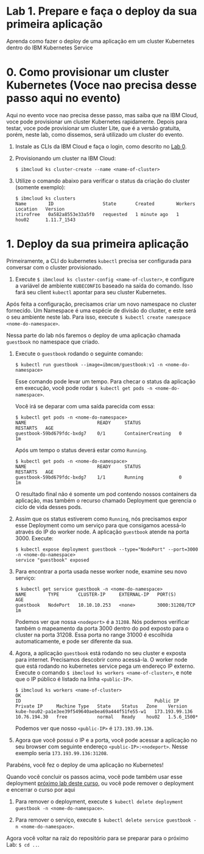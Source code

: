 # Lab 1. Prepare e faça o deploy da sua primeira aplicação

Aprenda como fazer o deploy de uma aplicação em um cluster Kubernetes dentro do IBM Kubernetes Service

# 0. Como provisionar um cluster Kubernetes (Voce nao precisa desse passo aqui no evento)

Aqui no evento voce nao precisa desse passo, mas saiba que na IBM Cloud, voce pode provisionar um cluster Kubernetes rapidamente. Depois para testar, voce pode provisionar um cluster Lite, que é a versão gratuita, porém, neste lab, como dissemos, será utilizado um cluster do evento. 
1. Instale as CLIs da IBM Cloud e faça o login, como descrito no  [Lab 0](../Lab0/README.md).
2. Provisionando um cluster na IBM Cloud:

   ```$ ibmcloud ks cluster-create --name <name-of-cluster>```

3. Utilize o comando abaixo para verificar o status da criação do cluster (somente exemplo):

   ```console
   $ ibmcloud ks clusters
   Name        ID                  State       Created        Workers   Location   Version       
   itirofree   0a582a8553e33a5f0   requested   1 minute ago   1         hou02      1.11.7_1543 
   ```

# 1. Deploy da sua primeira aplicação
Primeiramente, a CLI do kubernetes `kubectl` precisa ser configurada para conversar com o cluster provisionado.

1. Execute `$ ibmcloud ks cluster-config <name-of-cluster>`, e configure a variável de ambiente `KUBECONFIG` baseado na saída do comando. Isso fará seu client `kubectl` apontar para seu cluster Kubernetes.

Após feita a configuração, precisamos criar um novo namespace no cluster fornecido. Um Namespace é uma espécie de divisão do cluster, e este será o seu ambiente neste lab. Para isso, execute `$ kubectl create namespace <nome-do-namespace>`.

Nessa parte do lab nós faremos o deploy de uma aplicação chamada `guestbook` no namespace que criado.

1. Execute o `guestbook` rodando o seguinte comando:

   ```$ kubectl run guestbook --image=ibmcom/guestbook:v1 -n <nome-do-namespace>```

   Esse comando pode levar um tempo. Para checar o status da aplicação em execução, 
você pode rodar  `$ kubectl get pods -n <nome-do-namespace>`.

   Você irá se deparar com uma saída parecida com essa:

   ```console
   $ kubectl get pods -n <nome-do-namespace>
   NAME                          READY     STATUS              RESTARTS   AGE
   guestbook-59bd679fdc-bxdg7    0/1       ContainerCreating   0          1m
   ```
   Após um tempo o status deverá estar como `Running`.
   
   ```console
   $ kubectl get pods -n <nome-do-namespace>
   NAME                          READY     STATUS              RESTARTS   AGE
   guestbook-59bd679fdc-bxdg7    1/1       Running             0          1m
   ```
   
   O resultado final não é somente um pod contendo nossos containers da aplicação, 
mas também o recurso chamado Deployment que gerencia o ciclo de vida desses pods.
 
   
3. Assim que os status estiverem como `Running`, nós precisamos expor esse Deployment
   como um serviço para que consigamos acessá-lo através do IP do worker node.
   A aplicação `guestbook` atende na porta 3000.  Execute:

   ```console
   $ kubectl expose deployment guestbook --type="NodePort" --port=3000 -n <nome-do-namespace>
   service "guestbook" exposed
   ```

4. Para encontrar a porta usada nesse worker node, examine seu novo serviço: 

   ```console
   $ kubectl get service guestbook -n <nome-do-namespace>
   NAME        TYPE       CLUSTER-IP     EXTERNAL-IP   PORT(S)          AGE
   guestbook   NodePort   10.10.10.253   <none>        3000:31208/TCP   1m
   ```
   
   Podemos ver que nossa `<nodeport>` é a `31208`. Nós podemos verificar também o mapeamento da porta 3000
   dentro do pod exposto para o cluster na porta 31208. Essa porta no range 31000 é escolhida automaticamente, 
   e pode ser diferente da sua.

5. Agora, a aplicação `guestbook` está rodando no seu cluster e exposta para internet. Precisamos descobrir como acessá-la.
   O worker node que está rodando no kubernetes service pega um endereço IP externo.
   Execute o comando `$ ibmcloud ks workers <name-of-cluster>`, e note que o IP público é listado na linha `<public-IP>`.
   
   ```console
   $ ibmcloud ks workers <name-of-cluster>
   OK
   ID                                                 Public IP        Private IP     Machine Type   State    Status   Zone    Version  
   kube-hou02-pa1e3ee39f549640aebea69a444f51fe55-w1   173.193.99.136   10.76.194.30   free           normal   Ready    hou02   1.5.6_1500*
   ```
   
   Podemos ver que nosso `<public-IP>` é `173.193.99.136`.
   
6. Agora que você possui o IP e a porta, você pode acessar a aplicação no seu browser com seguinte endereço
  `<public-IP>:<nodeport>`. Nesse exemplo seria `173.193.99.136:31208`.
   
Parabéns, você fez o deploy de uma aplicação no Kubernetes!

Quando você concluir os passos acima, você pode também usar esse deployment
[próximo lab deste curso](../Lab2/README.md), ou você pode remover o deployment e encerrar o curso por aqui

  1. Para remover o deployment, execute `$ kubectl delete deployment guestbook -n <nome-do-namespace>`.

  2. Para remover o serviço, execute  `$ kubectl delete service guestbook -n <nome-do-namespace>`.

Agora você voltar na raiz do repositório para se preparar para o próximo Lab: `$ cd ..`.
